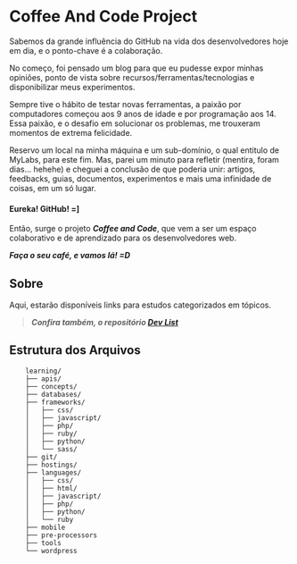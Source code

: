 # Coffee And Code Project #

Sabemos da grande influência do GitHub na vida dos desenvolvedores hoje em dia, e o ponto-chave é a colaboração. 

No começo, foi pensado um blog para que eu pudesse expor minhas opiniões, ponto de vista sobre recursos/ferramentas/tecnologias e disponibilizar meus experimentos. 

Sempre tive o hábito de testar novas ferramentas, a paixão por computadores começou aos 9 anos de idade e por programação aos 14. Essa paixão, e o desafio em solucionar os problemas, me trouxeram momentos de extrema felicidade. 

Reservo um local na minha máquina e um sub-domínio, o qual entitulo de MyLabs, para este fim. Mas, parei um minuto para refletir (mentira, foram dias… hehehe) e cheguei a conclusão de que poderia unir: artigos, feedbacks, guias, documentos, experimentos e mais uma infinidade de coisas, em um só lugar. 

#### Eureka! GitHub! =]

Então, surge o projeto ***Coffee and Code***, que vem a ser um espaço colaborativo e de aprendizado para os desenvolvedores web.

***Faça o seu café, e vamos lá! =D***

## Sobre ##

Aqui, estarão disponíveis links para estudos categorizados em tópicos.

> ***Confira também, o repositório [Dev List](https://github.com/vitorbritto/dev-list)***


## Estrutura dos Arquivos ##

```
	learning/
	├── apis/
	├── concepts/
	├── databases/
	├── frameworks/
	│   ├── css/
	│   ├── javascript/
	│   ├── php/
	│   ├── ruby/
	│   ├── python/
	│   └── sass/
	├── git/
	├── hostings/
	├── languages/
	│   ├── css/
	│   ├── html/
	│   ├── javascript/
	│   ├── php/
	│   ├── python/
	│   └── ruby
	├── mobile
	├── pre-processors
	├── tools
	└── wordpress
```
